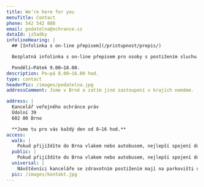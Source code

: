 ```yaml
---
title: We‘re here for you
menuTitle: Contact
phone: 542 542 888
email: podatelna@ochrance.cz
dataId: jz5adky
infolineHearing: |
  ## [Infolinka s on-line přepisem](/pristupnost/prepis/)

  Bezplatná infolinka s on-line přepisem pro osoby s postižením sluchu.

  Pondělí–Pátek 9.00–18.00.
description: Po–pá 8.00–16.00 hod.
type: contact
headerPic: /images/podatelna.jpg
addressComment: Jsme v Brně a zatím jiné zastoupení v krajích nemáme.

address: |
  Kancelář veřejného ochránce práv
  Údolní 39
  602 00 Brno

  **Jsme tu pro vás každý den od 8–16 hod.**
access:
  walk: |
    Pokud přijíždíte do Brna vlakem nebo autobusem, nejlepší spojení do sídla veřejného ochránce práv je tramvají č. 4 od Hlavního nádraží. Pojedete směrem Masarykova čtvrť a vystoupíte na zastávce Obilní trh. Sídlo veřejné ochránkyně práv je na levé straně ulice ve směru jízdy po 50 metrech chůze.
  public: |
    Pokud přijíždíte do Brna vlakem nebo autobusem, nejlepší spojení do sídla veřejného ochránce práv je tramvají č. 4 od Hlavního nádraží. Pojedete směrem Masarykova čtvrť a vystoupíte na zastávce Obilní trh. Sídlo veřejné ochránkyně práv je na levé straně ulice ve směru jízdy po 50 metrech chůze.
  universal: |
    Návštěvníci kanceláře se zdravotním postižením mají na parkovišti u budovy vyhrazena vhodná parkovací místa a pokud při příjezdu ohlásí tuto potřebu na recepci, je jim zajištěn bezbariérový přístup do budovy a případná asistence.
  pic: /images/kontakt.jpg
---
```

